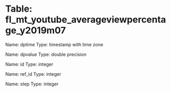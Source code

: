 Table: fl_mt_youtube_averageviewpercentage_y2019m07
===================================================

Name: dptime
Type: timestamp with time zone

Name: dpvalue
Type: double precision

Name: id
Type: integer

Name: ref_id
Type: integer

Name: step
Type: integer

